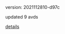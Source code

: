 version: 2021112810-d97c

updated 9 avds

[details](https://github.com/0x74f917491bfa7ebfa379/ali_avd_db/blob/master/change_log/2021/11/28/10/d97c.txt)